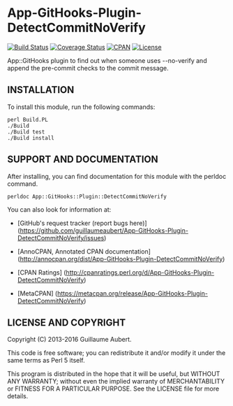 App-GitHooks-Plugin-DetectCommitNoVerify
========================================

[![Build Status](https://travis-ci.org/guillaumeaubert/App-GitHooks-Plugin-DetectCommitNoVerify.svg?branch=master)](https://travis-ci.org/guillaumeaubert/App-GitHooks-Plugin-DetectCommitNoVerify)
[![Coverage Status](https://coveralls.io/repos/guillaumeaubert/App-GitHooks-Plugin-DetectCommitNoVerify/badge.svg?branch=master)](https://coveralls.io/r/guillaumeaubert/App-GitHooks-Plugin-DetectCommitNoVerify?branch=master)
[![CPAN](https://img.shields.io/cpan/v/App-GitHooks-Plugin-DetectCommitNoVerify.svg)](https://metacpan.org/release/App-GitHooks-Plugin-DetectCommitNoVerify)
[![License](https://img.shields.io/badge/license-Perl%205-blue.svg)](http://dev.perl.org/licenses/)

App::GitHooks plugin to find out when someone uses --no-verify and append the
pre-commit checks to the commit message.


INSTALLATION
------------

To install this module, run the following commands:

	perl Build.PL
	./Build
	./Build test
	./Build install


SUPPORT AND DOCUMENTATION
-------------------------

After installing, you can find documentation for this module with the
perldoc command.

	perldoc App::GitHooks::Plugin::DetectCommitNoVerify


You can also look for information at:

 * [GitHub's request tracker (report bugs here)]
   (https://github.com/guillaumeaubert/App-GitHooks-Plugin-DetectCommitNoVerify/issues)

 * [AnnoCPAN, Annotated CPAN documentation]
   (http://annocpan.org/dist/App-GitHooks-Plugin-DetectCommitNoVerify)

 * [CPAN Ratings]
   (http://cpanratings.perl.org/d/App-GitHooks-Plugin-DetectCommitNoVerify)

 * [MetaCPAN]
   (https://metacpan.org/release/App-GitHooks-Plugin-DetectCommitNoVerify)


LICENSE AND COPYRIGHT
---------------------

Copyright (C) 2013-2016 Guillaume Aubert.

This code is free software; you can redistribute it and/or modify it under the
same terms as Perl 5 itself.

This program is distributed in the hope that it will be useful, but WITHOUT ANY
WARRANTY; without even the implied warranty of MERCHANTABILITY or FITNESS FOR A
PARTICULAR PURPOSE. See the LICENSE file for more details.
